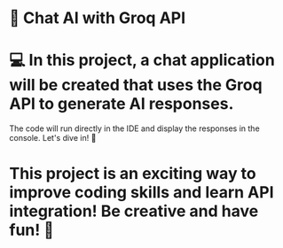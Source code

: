 # 🤖 Chat AI with Groq API

# 💻 In this project, a chat application will be created that uses the Groq API to generate AI responses. 
The code will run directly in the IDE and display the responses in the console. Let's dive in! 🚀

# This project is an exciting way to improve coding skills and learn API integration! Be creative and have fun! 🎉
